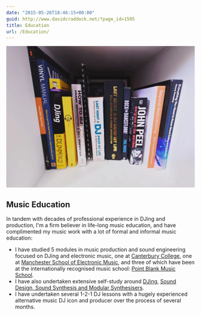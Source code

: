 ```yaml
---
date: "2015-05-26T18:46:15+00:00"
guid: http://www.davidcraddock.net/?page_id=1595
title: Education
url: /Education/
---
```


![image](djingbooks.webp)

## Music Education

In tandem with decades of professional experience in DJing and production, I'm a firm believer in life-long music education, and have complimented my music work with a lot of formal and informal music education:

* I have studied 5 modules in music production and sound engineering focused on DJing and electronic music, one at [Canterbury College](https://www.canterburycollege.ac.uk), one at [Manchester School of Electronic Music](https://schoolofelectronicmusic.com/home/), and three of which have been at the internationally recognised music school: [Point Blank Music School](https://www.pointblankmusicschool.com).
* I have also undertaken extensive self-study around [DJing](https://www.goodreads.com/review/list/22437975?shelf=djing), [Sound Design, Sound Synthesis and Modular Synthesisers](https://www.goodreads.com/review/list/22437975-david?shelf=music-production).
* I have undertaken several 1-2-1 DJ lessons with a hugely experienced alternative music DJ icon and producer over the process of several months.

